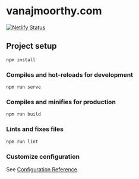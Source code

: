 # vanajmoorthy.com

[![Netlify Status](https://api.netlify.com/api/v1/badges/2d685f49-9e85-4888-93c1-c2f7ca25d9d5/deploy-status)](https://app.netlify.com/sites/vanajmoorthy/deploys)

## Project setup
```
npm install
```

### Compiles and hot-reloads for development
```
npm run serve
```

### Compiles and minifies for production
```
npm run build
```

### Lints and fixes files
```
npm run lint
```

### Customize configuration
See [Configuration Reference](https://cli.vuejs.org/config/).
